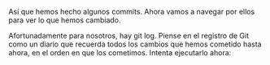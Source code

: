 Así que hemos hecho algunos commits. Ahora vamos a navegar por ellos para ver lo que hemos cambiado.

Afortunadamente para nosotros, hay git log. Piense en el registro de Git como un diario que recuerda todos los cambios que hemos cometido hasta ahora, en el orden en que los cometimos. Intenta ejecutarlo ahora:
